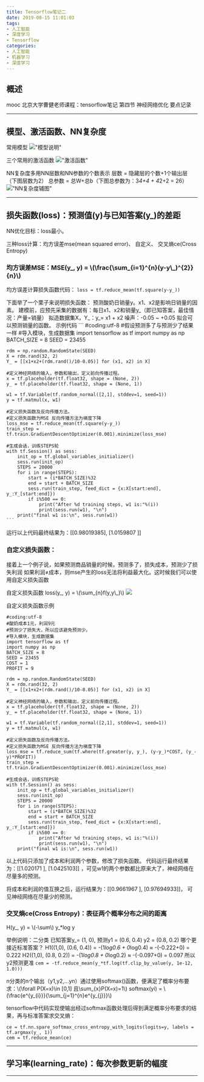 ```yaml
---
title: Tensorflow笔记二
date: 2019-08-15 11:01:03
tags: 
- 人工智能
- 深度学习
- Tensorflow
categories:
- 人工智能
- 机器学习
- 深度学习
---
```


<script type="text/javascript" src="http://cdn.mathjax.org/mathjax/latest/MathJax.js?config=default"></script>


## 概述
 mooc 北京大学曹健老师课程：tensorflow笔记 第四节 神经网络优化 要点记录

---

## 模型、激活函数、NN复杂度
 常用模型
!["模型说明"](/uploads/tensorflow_notes/image3.png "模型说明")

 三个常用的激活函数
!["激活函数"](/uploads/tensorflow_notes/image4.png "激活函数")

 NN复杂度多用NN层数和NN参数的个数表示
 层数 = 隐藏层的个数+1个输出层（下图层数为2）
 总参数 = 总W+总b（下图总参数为：3*4+4 + 4*2+2 = 26）
!["NN复杂度辅图"](/uploads/tensorflow_notes/image5.png "NN复杂度辅图")

---

## 损失函数(loss)：预测值(y)与已知答案(y_)的差距
 NN优化目标：loss最小。

 三种loss计算：均方误差mse(mean squared error)、 自定义、 交叉熵ce(Cross Entropy)
 
### 均方误差MSE：MSE(y_, y) = \\(\frac{\sum_{i=1}^{n}(y-y\\_)^{2}}{n}\\)

 均方误差计算损失函数代码： 
 `loss = tf.reduce_mean(tf.square(y-y_))`

 下面举了一个栗子来说明损失函数：
 预测酸奶日销量y。x1、x2是影响日销量的因素。
 建模前，应预先采集的数据有：每日x1、x2和销量y_（即已知答案，最佳情况：产量=销量）
 拟造数据集X，Y_：y_= x1 + x2  噪声：-0.05 ~ +0.05  拟合可以预测销量的函数。
 示例代码
    ```
    #coding:utf-8
    #假设预测多了与预测少了结果一样
    #导入模块，生成数据集
    import tensorflow as tf
    import numpy as np
    BATCH_SIZE = 8
    SEED = 23455

    rdm = np.random.RandomState(SEED)
    X = rdm.rand(32, 2)
    Y_ = [[x1+x2+(rdm.rand()/10-0.05)] for (x1, x2) in X]

    #定义神经网络的输入，参数和输出，定义前向传播过程。
    x = tf.placeholder(tf.float32, shape = (None, 2))
    y_ = tf.placeholder(tf.float32, shape = (None, 1))

    w1 = tf.Variable(tf.random_normal([2,1], stddev=1, seed=1))
    y = tf.matmul(x, w1)

    #定义损失函数及反向传播方法。
    #定义损失函数为MSE 反向传播方法为梯度下降
    loss_mse = tf.reduce_mean(tf.square(y-y_))
    train_step = tf.train.GradientDescentOptimizer(0.001).minimize(loss_mse)

    #生成会话，训练STEPS轮
    with tf.Session() as sess:
        init_op = tf.global_variables_initializer()
        sess.run(init_op)
        STEPS = 20000
        for i in range(STEPS):
            start = (i*BATCH_SIZE)%32
            end = start + BATCH_SIZE
            sess.run(train_step, feed_dict = {x:X[start:end], y_:Y_[start:end]})
            if i%500 == 0:
                print("After %d training steps, w1 is:"%(i))
                print(sess.run(w1), "\n")
        print("final w1 is:\n", sess.run(w1))
    ```
运行以上代码最终结果为：[[0.98019385], [1.0159807 ]]

### 自定义损失函数：
接着上一个例子说，如果预测商品销量的时候，预测多了，损失成本，预测少了损失利润
如果利润≠成本，则mse产生的loss无法将利益最大化。这时候我们可以使用自定义损失函数

自定义损失函数  loss(y_, y) = \\(\sum_{n}f(y,y\\_)\\)
  ![](/uploads/tensorflow_notes/image6.png "")

自定义损失函数示例
```
#coding:utf-8
#酸奶成本1元，利润9元
#预测少了损失大，所以应该避免预测少。
#导入模块，生成数据集
import tensorflow as tf
import numpy as np
BATCH_SIZE = 8
SEED = 23455
COST = 1
PROFIT = 9

rdm = np.random.RandomState(SEED)
X = rdm.rand(32, 2)
Y_ = [[x1+x2+(rdm.rand()/10-0.05)] for (x1, x2) in X]

#定义神经网络的输入，参数和输出，定义前向传播过程。
x = tf.placeholder(tf.float32, shape = (None, 2))
y_ = tf.placeholder(tf.float32, shape = (None, 1))

w1 = tf.Variable(tf.random_normal([2,1], stddev=1, seed=1))
y = tf.matmul(x, w1)

#定义损失函数及反向传播方法。
#定义损失函数为MSE 反向传播方法为梯度下降
loss_mse = tf.reduce_sum(tf.where(tf.greater(y, y_), (y-y_)*COST, (y_-y)*PROFIT))
train_step = tf.train.GradientDescentOptimizer(0.001).minimize(loss_mse)

#生成会话，训练STEPS轮
with tf.Session() as sess:
    init_op = tf.global_variables_initializer()
    sess.run(init_op)
    STEPS = 20000
    for i in range(STEPS):
        start = (i*BATCH_SIZE)%32
        end = start + BATCH_SIZE
        sess.run(train_step, feed_dict = {x:X[start:end], y_:Y_[start:end]})
        if i%500 == 0:
            print("After %d training steps, w1 is:"%(i))
            print(sess.run(w1), "\n")
    print("final w1 is:\n", sess.run(w1))
```
以上代码只添加了成本和利润两个参数，修改了损失函数。
代码运行最终结果为：[[1.020171 ], [1.0425103]] ，可见w1的两个参数都比原来大了，神经网络在尽量多的预测。

将成本和利润的值互换之后，运行结果为：[[0.9661967 ], [0.97694933]]， 可见神经网络在尽量少的预测。

### 交叉熵ce(Cross Entropy)：表征两个概率分布之间的距离

 H(y_, y) = \\(-\sum\\) y_*log y

 举例说明：二分类 已知答案y_= (1, 0), 预测y1 = (0.6, 0.4)  y2 = (0.8, 0.2) 哪个更接近标准答案？
 H1((1,0), (0.6, 0.4)) = -(1*log0.6 + 0*log0.4) ≈ -(-0.222+0) = 0.222
 H2((1,0), (0.8, 0.2)) = -(1*log0.8 + 0*log0.2) ≈ -(-0.097+0) = 0.097
 所以y2预测更准
 `cem = -tf.reduce_mean(y_*tf.log(tf.clip_by_value(y, 1e-12, 1.0)))`

 n分类的n个输出（y1,y2,...yn）通过使用softmax()函数，便满足了概率分布要求：\\(\forall P(X=x)\in [0,1] 且\sum_{x}P(X=x)=1\\)
 softmax(yi) = \\(\frac{e^{y_{i}}}{\sum_{j=1}^{n}e^{y_{j}}}\\)
 
 tensorflow中代码实现使输出经过softmax函数处理后得到满足概率分布要求的结果，再与标准答案求交叉熵：
 ```
 ce = tf.nn.spare_softmax_cross_entropy_with_logits(logits=y, labels = tf.argmax(y_, 1))
 cem = tf.reduce_mean(ce)
 ```

---

## 学习率(learning_rate)：每次参数更新的幅度


---
